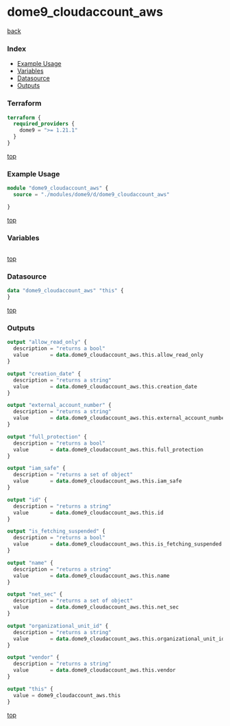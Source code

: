 # dome9_cloudaccount_aws

[back](../dome9.md)

### Index

- [Example Usage](#example-usage)
- [Variables](#variables)
- [Datasource](#datasource)
- [Outputs](#outputs)

### Terraform

```terraform
terraform {
  required_providers {
    dome9 = ">= 1.21.1"
  }
}
```

[top](#index)

### Example Usage

```terraform
module "dome9_cloudaccount_aws" {
  source = "./modules/dome9/d/dome9_cloudaccount_aws"

}
```

[top](#index)

### Variables

```terraform
```

[top](#index)

### Datasource

```terraform
data "dome9_cloudaccount_aws" "this" {
}
```

[top](#index)

### Outputs

```terraform
output "allow_read_only" {
  description = "returns a bool"
  value       = data.dome9_cloudaccount_aws.this.allow_read_only
}

output "creation_date" {
  description = "returns a string"
  value       = data.dome9_cloudaccount_aws.this.creation_date
}

output "external_account_number" {
  description = "returns a string"
  value       = data.dome9_cloudaccount_aws.this.external_account_number
}

output "full_protection" {
  description = "returns a bool"
  value       = data.dome9_cloudaccount_aws.this.full_protection
}

output "iam_safe" {
  description = "returns a set of object"
  value       = data.dome9_cloudaccount_aws.this.iam_safe
}

output "id" {
  description = "returns a string"
  value       = data.dome9_cloudaccount_aws.this.id
}

output "is_fetching_suspended" {
  description = "returns a bool"
  value       = data.dome9_cloudaccount_aws.this.is_fetching_suspended
}

output "name" {
  description = "returns a string"
  value       = data.dome9_cloudaccount_aws.this.name
}

output "net_sec" {
  description = "returns a set of object"
  value       = data.dome9_cloudaccount_aws.this.net_sec
}

output "organizational_unit_id" {
  description = "returns a string"
  value       = data.dome9_cloudaccount_aws.this.organizational_unit_id
}

output "vendor" {
  description = "returns a string"
  value       = data.dome9_cloudaccount_aws.this.vendor
}

output "this" {
  value = dome9_cloudaccount_aws.this
}
```

[top](#index)